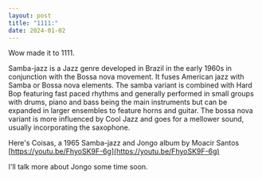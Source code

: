 ```yaml
---
layout: post
title: "1111:"
date: 2024-01-02
---
```


Wow made it to 1111\.

Samba-jazz is a Jazz genre developed in Brazil in the early 1960s in conjunction with the Bossa nova movement. It fuses American jazz with Samba or Bossa nova elements. The samba variant is combined with Hard Bop featuring fast paced rhythms and generally performed in small groups with drums, piano and bass being the main instruments but can be expanded in larger ensembles to feature horns and guitar. The bossa nova variant is more influenced by Cool Jazz and goes for a mellower sound, usually incorporating the saxophone.

Here's Coisas, a 1965 Samba-jazz and Jongo album by Moacir Santos  
[https://youtu.be/FhyoSK9F-6g](https://youtu.be/FhyoSK9F-6g)

I'll talk more about Jongo some time soon.
